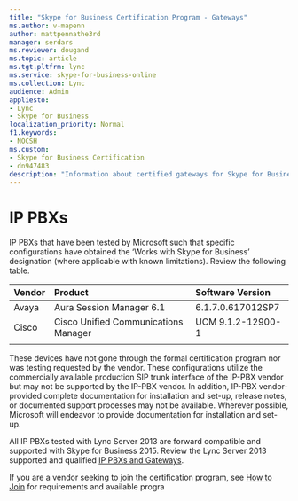 ```yaml
---
title: "Skype for Business Certification Program - Gateways"
ms.author: v-mapenn
author: mattpennathe3rd
manager: serdars
ms.reviewer: dougand
ms.topic: article
ms.tgt.pltfrm: lync
ms.service: skype-for-business-online
ms.collection: Lync
audience: Admin
appliesto:
- Lync
- Skype for Business 
localization_priority: Normal
f1.keywords:
- NOCSH
ms.custom:
- Skype for Business Certification
- dn947483
description: "Information about certified gateways for Skype for Business."
---
```


# IP PBXs

IP PBXs that have been tested by Microsoft such that specific configurations have obtained the ‘Works with Skype for Business’ designation (where applicable with known limitations). Review the following table.

|Vendor|Product                  |Software Version  |
|:-----|:---------               |:---------|
|Avaya | Aura Session Manager 6.1| 6.1.7.0.617012SP7 |
|Cisco |Cisco Unified Communications Manager| UCM 9.1.2-12900-1|
|      |         |         |


These devices have not gone through the formal certification program nor was testing requested by the vendor. These configurations utilize the commercially available production SIP trunk interface of the IP-PBX vendor but may not be supported by the IP-PBX vendor. In addition, IP-PBX vendor-provided complete documentation for installation and set-up, release notes, or documented support processes may not be available. Wherever possible, Microsoft will endeavor to provide documentation for installation and set-up.

All IP PBXs tested with Lync Server 2013 are forward compatible and supported with Skype for Business 2015. Review the Lync Server 2013 supported and qualified [IP PBXs and Gateways](../lync-cert/qualified-ip-pbx-gateway.md).

If you are a vendor seeking to join the certification program, see [How to Join](how-to-join.md) for requirements and available progra

